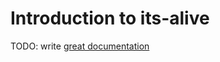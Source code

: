 # Introduction to its-alive

TODO: write [great documentation](http://jacobian.org/writing/what-to-write/)
